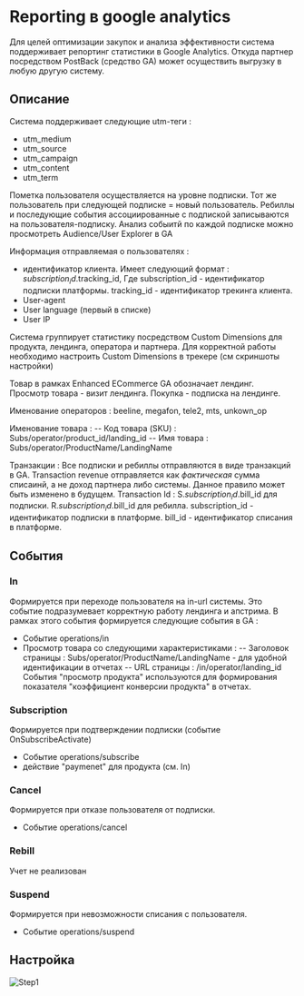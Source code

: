 # Reporting в google analytics

Для целей оптимизации закупок и анализа эффективности система поддерживает репортинг статистики в Google Analytics. Откуда партнер посредством PostBack (средство GA) может осуществить выгрузку в любую другую систему.

## Описание

Система поддерживает следующие utm-теги : 
- utm_medium
- utm_source
- utm_campaign
- utm_content
- utm_term

Пометка пользователя осуществляется на уровне подписки. Тот же пользователь при следующей подписке = новый пользователь.
Ребиллы и последующие события ассоциированные с подпиской записываются на пользователя-подписку.
Анализ собыитй по каждой подписке можно просмотреть Audience/User Explorer в GA

Информация отправляемая о пользователях : 

- идентификатор клиента. Имеет следующий формат : $subscription_id.$tracking_id, Где subscription_id - идентификатор подписки платформы.  tracking_id - идентификатор трекинга клиента.
- User-agent
- User language (первый в списке)
- User IP



Система группирует статистику посредством Custom Dimensions для продукта, лендинга, оператора и партнера. Для корректной работы необходимо настроить Custom Dimensions в трекере (см скриншоты настройки)

Товар в рамках Enhanced ECommerce  GA обозначает лендинг. Просмотр товара - визит лендинга. Покупка - подписка на лендинге.


Именование операторов : beeline, megafon, tele2, mts, unkown_op 

Именование товара : 
-- Код товара (SKU) : Subs/operator/product_id/landing_id
-- Имя товара : Subs/operator/ProductName/LandingName

Транзакции : 
Все подписки и ребиллы отправляются в виде транзакций в GA. 
Transaction revenue отправляется как _фактическая_ сумма списаинй, а не доход партнера либо системы. Данное правило может быть изменено в будущем.
Transaction Id : 
S.$subscription_id.$bill_id для подписки.
R.$subscription_id.$bill_id для ребилла.
subscription_id - идентификатор подписки в платформе.
bill_id - идентификатор списания в платформе.



## События

### In  

Формируется при переходе пользователя на in-url системы. Это событие подразумевает корректную работу лендинга и апстрима. В рамках этого события формируется следующие события в GA : 
- Событие operations/in
- Просмотр товара со следующими характеристиками : 
-- Заголовок страницы : Subs/operator/ProductName/LandingName - для удобной идентификации в отчетах
-- URL страницы : /in/operator/landing_id
События "просмотр продукта" используются для формирования показателя "коэффициент конверсии продукта" в отчетах.

### Subscription

Формируется при подтверждении подписки (событие OnSubscribeActivate)
- Событие operations/subscribe
- действие "paymenet" для продукта (см. In) 

### Cancel

Формируется при отказе пользователя от подписки. 
- Событие operations/cancel

### Rebill 
Учет не реализован

### Suspend

Формируется при невозможности списания с пользователя.
- Событие operations/suspend


## Настройка

![Step1](https://raw.githubusercontent.com/paymobpro/api/master/img/step1.png "Step 1")
